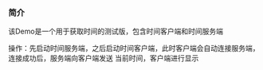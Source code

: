 ### 简介

该Demo是一个用于获取时间的测试版，包含时间客户端和时间服务端  

操作：先启动时间服务端，之后启动时间客户端，此时客户端会自动连接服务端，连接成功后，服务端向客户端发送
当前时间，客户端进行显示